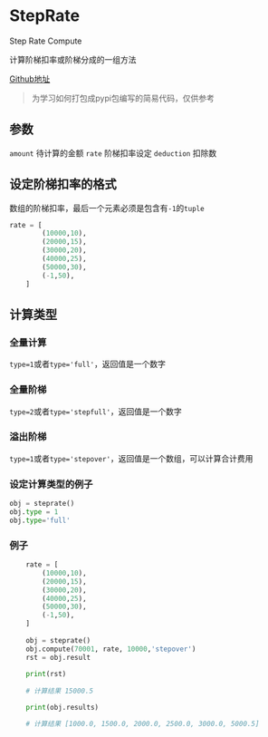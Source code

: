 # StepRate

Step Rate Compute

计算阶梯扣率或阶梯分成的一组方法

[Github地址](https://github.com/samjoeyang/steprate "Github")

> 为学习如何打包成pypi包编写的简易代码，仅供参考

## 参数

`amount` 待计算的金额
`rate` 阶梯扣率设定
`deduction` 扣除数

## 设定阶梯扣率的格式

数组的阶梯扣率，最后一个元素必须是包含有`-1`的`tuple`

```python
rate = [
        (10000,10),
        (20000,15),
        (30000,20),
        (40000,25),
        (50000,30),
        (-1,50),
    ]
```

## 计算类型

### 全量计算

`type=1`或者`type='full'`，返回值是一个数字

### 全量阶梯

`type=2`或者`type='stepfull'`，返回值是一个数字

### 溢出阶梯

`type=1`或者`type='stepover'`，返回值是一个数组，可以计算合计费用

### 设定计算类型的例子

```python
obj = steprate()
obj.type = 1
obj.type='full'
```

### 例子

```python
    rate = [
        (10000,10),
        (20000,15),
        (30000,20),
        (40000,25),
        (50000,30),
        (-1,50),
    ]
    
    obj = steprate()
    obj.compute(70001, rate, 10000,'stepover')
    rst = obj.result
    
    print(rst)
    
    # 计算结果 15000.5

    print(obj.results)

    # 计算结果 [1000.0, 1500.0, 2000.0, 2500.0, 3000.0, 5000.5]

```

